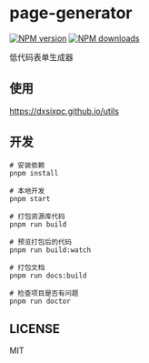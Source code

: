 # page-generator

[![NPM version](https://img.shields.io/npm/v/@zpcscc/generator.svg?style=flat)](https://npmjs.org/package/@zpcscc/generator)
[![NPM downloads](http://img.shields.io/npm/dm/@zpcscc/generator.svg?style=flat)](https://npmjs.org/package/@zpcscc/generator)

低代码表单生成器

## 使用

https://dxsixpc.github.io/utils

## 开发

```shell
# 安装依赖
pnpm install

# 本地开发
pnpm start

# 打包资源库代码
pnpm run build

# 预览打包后的代码
pnpm run build:watch

# 打包文档
pnpm run docs:build

# 检查项目是否有问题
pnpm run doctor
```

## LICENSE

MIT

